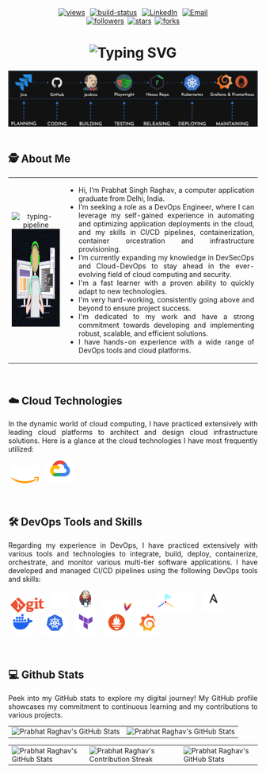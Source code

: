 <!-- BADGES SECTION -->
<div align="center">
  <!--- Github Profile Views Counter <https://github.com/antonkomarev/github-profile-views-counter> --->
  <a href="https://github.com/prabhatraghav"><img hspace="3"  alt="views" title="github profile views" src="https://komarev.com/ghpvc/?username=prabhatraghav&label=Visitors&base=0&color=236ad3&abbreviated=true&style=flat" alt="prabhatraghav"/></a>
  <!--- GitHub Actions Workflow Status  --->
  <a href="https://github.com/prabhatraghav/prabhatraghav/actions/workflows/update_readme.yml"><img hspace="3" alt="build-status" src="https://img.shields.io/github/actions/workflow/status/prabhatraghav/prabhatraghav/update_readme.yml?branch=main&style=flat&logo=github&logoColor=black&logoSize=auto&cacheSeconds=60&label=Build+Status"/></a>
  <!-- LinkedIn Profile -->
  <a href="https://www.linkedin.com/in/prabhatraghav"><img hspace="3" src="https://img.shields.io/badge/Linkedin-prabhatraghav-0077B5?style=flat&logo=linkedin&logoColor=black&color=4682B4" alt="LinkedIn"/></a>
  <!-- Email -->
  <a href="mailto:prabhat_raghav@outlook.com"><img hspace="3" src="https://custom-icon-badges.demolab.com/badge/Email-prabhat__raghav@outlook.com-0077B5?style=flat&logo=outlookmail&logoColor=white&color=4169E1" alt="Email"/></a>
</div>
<div align="center">
  <!--- Github Followers  --->
  <a href="https://github.com/prabhatraghav?tab=followers"><img hspace="3" alt="followers" title="Follow me on Github" src="https://custom-icon-badges.demolab.com/github/followers/prabhatraghav?color=ff00de&labelColor=5c5c5c&style=flat&logo=github&logoColor=black&logoSize=auto&cacheSeconds=60&label=Followers"/></a>
  <!-- Github Stars  -->
  <a href="https://github.com/prabhatraghav/prabhatraghav/stargazers"><img alt="stars" title="Give me a Star" src="https://custom-icon-badges.demolab.com/github/stars/prabhatraghav?color=228B22&style=flat&labelColor=5c5c5c&logo=github&logoColor=black&logoSize=auto&cacheSeconds=60&label=Stars"/></a>
  <!-- Github Profile Forks  -->
  <a href="https://github.com/prabhatraghav/prabhatraghav/network/members"><img hspace="3" alt="forks" title="Fork this Profile" src="https://custom-icon-badges.demolab.com/github/forks/prabhatraghav/prabhatraghav?color=1E90FF&labelColor=5c5c5c&style=flat&logo=github&logoColor=black&logoSize=auto&cacheSeconds=60&label=Forks"/></a>
</div>
<!--- DYNAMIC HEADER --->
<!--- Typing effect SVG <https://readme-typing-svg.herokuapp.com> --->
<div align="center">
  <h1><img src="https://readme-typing-svg.herokuapp.com?font=Rajdhani&size=30&duration=5000&color=00FF7F&center=true&vCenter=true&width=800&height=25&lines=Hello+!++Coders...;...I'm+Prabhat+Raghav;Welcome+to+my+Github+Profile;I'm+seeking+a+role...;...as+a+DevOps+Engineer;I'm+hard-working+and...;...passionate+about+my+work;As+I'm+a+fast+learner...;...I+quickly+adapt+new+technologies;" alt="Typing SVG"/>
  </h1>
</div>
<!-- BANNER -->
<div>
 <!--<table align="center" width="100%" height="100%">
  <tr>
   <td> -->
     <img class="random-banner" alt="banner" src="https://raw.githubusercontent.com/prabhatraghav/prabhatraghav/output/banner1-pipeline.gif">
     <!--- <img alt="banner" src="https://raw.githubusercontent.com/prabhatraghav/prabhatraghav/output/banner2-pipeline.gif"> --->
   <!--</td>
  </tr>
 </table>-->
</div>
<br>
<!-- ABOUT ME -->
<div align="center">
 <h2 align="left" class="section-heading">🕵 About Me</h2>
</div>
<div id="random-image-container" align="center">
 <table align="center" width="100%" height="100%">
  <tr>
   <td>
    <!--- Coder Animated Gif --->
    <div align="center">
      <img class="random-typing-pipeline" alt="typing-pipeline" src="https://readme-typing-svg.herokuapp.com?font=Fira+Code&weight=100&size=10&duration=4000&pause=2000&color=D0D0D0&background=A4A4A410&center=true&vCenter=true&multiline=true&repeat=true&width=300&height=130&lines=>+Preparing+UBUNTU+runner+...........UBUNTU.v24.04.✅;>+Checkout+GITHUB+repository+...../prabhat/Netflix.✅;>+Install+dependencies+.....NODE✅.TRIVY✅.DOCKER.✅;>+SONARQUBE+Scanning+..........Quality-Gate...PASS.✅;>+Build+DOCKER+Image+...............netflix:latest.✅;>+Push+to+DOCKER+Hub+.........docker.io/**/netflix.✅;>+Run+TRIVY+Image+scan+............>/ImageScan.txt.✅;>+Deploying+Image+to+DOCKER+container+....DEPLOYED.✅;"/>
    </div>
    <div><img class="random-image" src="https://raw.githubusercontent.com/prabhatraghav/prabhatraghav/output/profilegif.gif" alt="Coder" width="350" height="197"></div>
    <!--- <img alt="Coding" width="300" height="210" src="https://raw.githubusercontent.com/prabhatraghav/prabhatraghav/output/desk_worker.gif"/> --->
    <!--- <img alt="Coding" width="290" height="219" src="https://raw.githubusercontent.com/prabhatraghav/prabhatraghav/output/coding-guy.gif"/> --->
    <!--- <img alt="Coding" width="350" height="197" src="https://raw.githubusercontent.com/prabhatraghav/prabhatraghav/output/profilegif.gif"/> --->
   </td>
   <td rowspan="2">
    <p align="justify">
     <ul>
      <li align="justify">Hi, I’m Prabhat Singh Raghav, a computer application graduate from Delhi, India.</li>
      <li align="justify">I’m seeking a role as a DevOps Engineer, where I can leverage my self-gained experience in automating and optimizing application deployments in the cloud, and my skills in CI/CD pipelines, containerization, container orcestration and infrastructure provisioning.</li>
      <li align="justify">I’m currently expanding my knowledge in DevSecOps and Cloud-DevOps to stay ahead in the ever-evolving field of cloud computing and security.</li>
      <li align="justify">I'm a fast learner with a proven ability to quickly adapt to new technologies.</li>
      <li align="justify">I'm very hard-working, consistently going above and beyond to ensure project success.</li>
      <li align="justify">I'm dedicated to my work and have a strong commitment towards developing and implementing robust, scalable, and efficient solutions.</li>
      <li align="justify">I have hands-on experience with a wide range of DevOps tools and cloud platforms.</li>
      <!--<li align="justify">You can reach me via email at - <a href="prabhat_raghav@outlook.com">prabhat_raghav@outlook.com</a></li> -->
      <!--<li>My LinkedIn profile - <a href="https://www.linkedin.com/in/prabhatraghav/">linkedin.com/in/prabhatraghav</a></li> -->
     </ul>
    </p>
   </td>
  </tr>
 </table>
</div>
<br>
<!-- CLOUD TECHNOLOGIES -->
  <div>
   <h2 align="left" class="section-heading">☁️ Cloud Technologies</h2>
  </div>
  <p align="justify">In the dynamic world of cloud computing, I have practiced extensively with leading cloud platforms to architect and design cloud infrastructure solutions. Here is a glance at the cloud technologies I have most frequently utilized:</p>
  <div>
   <p>
    <img hspace="5" src="https://raw.githubusercontent.com/prabhatraghav/prabhatraghav/output/logos/aws-logo-white.png" alt="aws" height="35"/>
    <!--<img hspace="5" src="https://raw.githubusercontent.com/prabhatraghav/prabhatraghav/output/logos/azure-Logo.png" alt="azure" height="32"/>-->
    <img hspace="5" src="https://raw.githubusercontent.com/prabhatraghav/prabhatraghav/output/logos/gcp-logo-white.png" alt="gcp" height="47"/>
   </p>
  </div>
<!--
<div align="center">
 <h2 align="left" class="section-heading">☁️ Cloud Technologies</h2>
</div>
<p align="justify">In the dynamic world of cloud computing, I have practiced extensively with leading cloud platforms to architect and design cloud infrastructure solutions. Here is a glance at the cloud technologies I have most frequently utilized:</p>
<div>
 <table>
  <tr>
    <td><img align="center" src="https://raw.githubusercontent.com/prabhatraghav/prabhatraghav/output/logos/aws-logo-white.png" alt="aws" height="40"/></td>
    <td><img align="center" src="https://raw.githubusercontent.com/prabhatraghav/prabhatraghav/output/logos/azure-Logo.png" alt="azure" height="35"/></td>
    <td><img align="center" src="https://raw.githubusercontent.com/prabhatraghav/prabhatraghav/output/logos/gcp-logo-white.png" alt="gcp" height="50"/></td>
  </tr>
 </table>
</div>
-->
<br>
<!-- DEVOPS TOOLS AND SKILLS -->
<div align="center">
 <h2 align="left" class="section-heading">🛠️ DevOps Tools and Skills</h2>
</div>
<p align="justify">Regarding my experience in DevOps, I have practiced extensively with various tools and technologies to integrate, build, deploy, containerize, orchestrate, and monitor various multi-tier software applications. I have developed and managed CI/CD pipelines using the following DevOps tools and skills:</p>
<div align="left">
  <p>
    <img hspace="5" src="https://raw.githubusercontent.com/prabhatraghav/prabhatraghav/output/logos/git-logo-orange.png" alt="git" height="30"/>
    <img hspace="5" src="https://raw.githubusercontent.com/prabhatraghav/prabhatraghav/output/logos/github-white.png" alt="github" height="45"/>
    <img hspace="5" src="https://raw.githubusercontent.com/prabhatraghav/prabhatraghav/output/logos/jenkins_logo-white.png" alt="jenkins" height="45"/>
    <img hspace="5" src="https://raw.githubusercontent.com/prabhatraghav/prabhatraghav/output/logos/maven-logo-white-on-black.purevec.svg" alt="maven" height="25"/>
    <img hspace="5" src="https://raw.githubusercontent.com/prabhatraghav/prabhatraghav/output/logos/trivy--logo-white.png" alt="aquatrivy" height="40"/>
    <img hspace="5" src="https://raw.githubusercontent.com/prabhatraghav/prabhatraghav/output/logos/ansible-logo-white.png" alt="ansible" height="45"/>
    <img hspace="5" src="https://raw.githubusercontent.com/prabhatraghav/prabhatraghav/output/logos/docker-mark.png" alt="docker" height="45"/>
    <img hspace="5" src="https://raw.githubusercontent.com/prabhatraghav/prabhatraghav/output/logos/k8s-white.png" alt="kubernetes" height="45"/>
    <img hspace="5" src="https://raw.githubusercontent.com/prabhatraghav/prabhatraghav/output/logos/terraform-hashicorp-logo.png" alt="terraform" height="45"/>
    <img hspace="5" src="https://raw.githubusercontent.com/prabhatraghav/prabhatraghav/output/logos/prometheus-logo-white.png" alt="prometheus" height="45"/>
    <img hspace="5" src="https://raw.githubusercontent.com/prabhatraghav/prabhatraghav/output/logos/Grafana-white.png" alt="grafana" height="45"/>
  </p>
</div>
<!---
<div align="center">
 <table>
  <tr>
   <td><img align="center" src="https://raw.githubusercontent.com/prabhatraghav/prabhatraghav/output/logos/git-logo-orange.png" alt="git" height="30"/></td>
   <td><img align="center" src="https://raw.githubusercontent.com/prabhatraghav/prabhatraghav/output/logos/github-white.png" alt="github" height="45"/></td>
   <td><img align="center" src="https://raw.githubusercontent.com/prabhatraghav/prabhatraghav/output/logos/jenkins_logo-white.png" alt="jenkins" height="45"/></td>
   <td><img align="center" src="https://raw.githubusercontent.com/prabhatraghav/prabhatraghav/output/logos/maven-logo-white-on-black.purevec.svg" alt="maven" height="20"/></td>
   <td><img align="center" src="https://raw.githubusercontent.com/prabhatraghav/prabhatraghav/output/logos/trivy--logo-white.png" alt="aquatrivy" height="40"/></td>
   <td><img align="center" src="https://raw.githubusercontent.com/prabhatraghav/prabhatraghav/output/logos/ansible-logo-white.png" alt="ansible" height="45"/></td>
   <td><img align="center" src="https://raw.githubusercontent.com/prabhatraghav/prabhatraghav/output/logos/docker-mark.png" alt="docker" height="45"/></td>
   <td><img align="center" src="https://raw.githubusercontent.com/prabhatraghav/prabhatraghav/output/logos/k8s-white.png" alt="kubernetes" height="45"/></td>
   <td><img align="center" src="https://raw.githubusercontent.com/prabhatraghav/prabhatraghav/output/logos/terraform-hashicorp-logo.png" alt="terraform" height="45"/></td>
   <td><img align="center" src="https://raw.githubusercontent.com/prabhatraghav/prabhatraghav/output/logos/prometheus-logo-white.png" alt="prometheus" height="45"/></td>
   <td><img align="center" src="https://raw.githubusercontent.com/prabhatraghav/prabhatraghav/output/logos/Grafana-white.png" alt="grafana" height="45"/></td>
  </tr>
 </table>
</div>
--->
<br>
<!--- GITHUB STATS --->
<div align="center">
 <h2 align="left" class="section-heading">💻 Github Stats</h2>
 <p align="justify">Peek into my GitHub stats to explore my digital journey! My GitHub profile showcases my commitment to continuous learning and my contributions to various projects.</p>
 <table align="center" width="100%" height="100%" >
  <tr>
   <td><img style="border: none;" src="https://github-profile-summary-cards.vercel.app/api/cards/profile-details?username=prabhatraghav&theme=github_dark" alt="Prabhat Raghav's GitHub Stats"/></td>
   <td><img style="border: none;" src="https://github-profile-summary-cards.vercel.app/api/cards/stats?username=prabhatraghav&theme=github_dark" alt="Prabhat Raghav's GitHub Stats"/></td>
  </tr>
 </table>
 <table align="center" width="100%" height="100%" >
  <tr>
   <td><img style="border: none;" src="https://github-profile-summary-cards.vercel.app/api/cards/productive-time?username=prabhatraghav&theme=github_dark&utcOffset=10" alt="Prabhat Raghav's GitHub Stats"/></td>
   <td><img style="border: none;" src="https://github-readme-streak-stats.herokuapp.com/?user=prabhatraghav&theme=radical&mode=weekly&starting_year=2023" alt="Prabhat Raghav's Contribution Streak"/></td>
   <td><img style="border: none;" src="https://github-profile-summary-cards.vercel.app/api/cards/most-commit-language?username=prabhatraghav&theme=github_dark" alt="Prabhat Raghav's GitHub Stats"/></td>
  </tr>
 </table>
</div>
<br>
<!-- GITHUB CONTRIBUTIONS -->
<!--
<div align="center">
 <h2 align="left" class="section-heading">🚀 Github Contributions</h2>
 <p align="justify">Each commit I make contributes to ongoing projects and reflects my commitment to continuous improvement. By diving into my commits, you can gain insights into my thought process, problem-solving abilities, and the steps I take to enhance my projects.</p>
 <img src="https://raw.githubusercontent.com/prabhatraghav/prabhatraghav/output/github-contribution-grid-snake-dark.svg#gh-dark-mode-only" alt="GitHub Contribution Grid Snake Animation Dark Mode"/>
 <img src="https://raw.githubusercontent.com/prabhatraghav/prabhatraghav/output/github-contribution-grid-snake.svg#gh-light-mode-only" alt="GitHub Contribution Grid Snake Animation Light Mode"/>
</div>
-->

<!--
prabhatraghav/prabhatraghav is a ✨ special ✨ repository because its `README.md` (this file) appears on your GitHub profile.
You can click the Preview link to take a look at your changes.
--->
